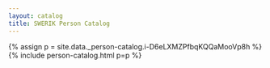 ```yaml
---
layout: catalog
title: SWERIK Person Catalog
---
```

{% assign p = site.data._person-catalog.i-D6eLXMZPfbqKQQaMooVp8h %}
{% include person-catalog.html p=p %}

